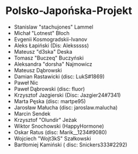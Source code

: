 # Polsko-Japońska-Projekt
* Stanislaw "stachujones" Lammel
* Michał "Lotnest" Błoch
* Evgenii Kosmogradskii-Ivanov
* Aleks Łapiński (Dis: Aleksssss)
* Mateusz "d3ska" Deska
* Tomasz "Buczeq" Buczyński
* Aleksandra "dorsha" Najmowicz
* Mateusz Dąbrowski
* Damian Rastawicki (disc: LukS#1869)
* Paweł Nic
* Paweł Dąbrowski (disc: fluor)
* Krzysztof Jazgierski (Disc: Jazgier24#7341)
* Marta Pęska (disc: martpe95)
* Jarosław Małucha (disc: jaroslaw.malucha)
* Marcin Sendek
* Krzysztof "Olundir" Jeżak
* Wiktor Snochowski (HappyHormone)
* Oskar Ratus (disc: Marik__1234#9080)
* Wojciech "Wojt3kS" Szałkowski
* Bartłomiej Kamiński ( disc: Snickers333#2292)
